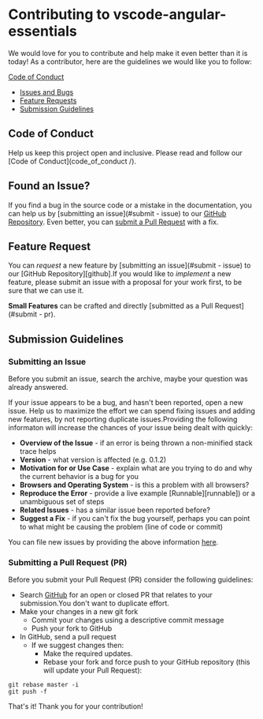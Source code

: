 # Contributing to vscode-angular-essentials

We would love for you to contribute and help make it even better than it is today! As a contributor, here are the guidelines we would like you to follow:

[Code of Conduct](#coc)

- [Issues and Bugs](#issue)
- [Feature Requests](#feature)
- [Submission Guidelines](#submit)

## <a name="coc" > </a> Code of Conduct

Help us keep this project open and inclusive. Please read and follow our [Code of Conduct](code_of_conduct /).

## <a name="issue" > </a> Found an Issue?

If you find a bug in the source code or a mistake in the documentation, you can help us by [submitting an issue](#submit - issue) to our [GitHub Repository](https://github.com/johnpapa/vscode-angular-essentials). Even better, you can [submit a Pull Request](#submit-pr) with a fix.

## <a name="feature" > </a> Feature Request

You can _request_ a new feature by [submitting an issue](#submit - issue) to our [GitHub Repository][github].If you would like to _implement_ a new feature, please submit an issue with a proposal for your work first, to be sure that we can use it.

**Small Features** can be crafted and directly [submitted as a Pull Request](#submit - pr).

## <a name="submit"> </a> Submission Guidelines

### <a name="submit-issue"> </a> Submitting an Issue

Before you submit an issue, search the archive, maybe your question was already answered.

If your issue appears to be a bug, and hasn't been reported, open a new issue. Help us to maximize the effort we can spend fixing issues and adding new features, by not reporting duplicate issues.Providing the following informaton will increase the chances of your issue being dealt with quickly:

- **Overview of the Issue** - if an error is being thrown a non-minified stack trace helps
- **Version** - what version is affected (e.g. 0.1.2)
- **Motivation for or Use Case** - explain what are you trying to do and why the current behavior is a bug for you
- **Browsers and Operating System** - is this a problem with all browsers?
- **Reproduce the Error** - provide a live example [Runnable][runnable]) or a unambiguous set of steps
- **Related Issues** - has a similar issue been reported before?
- **Suggest a Fix** - if you can't fix the bug yourself, perhaps you can point to what might be causing the problem (line of code or commit)

You can file new issues by providing the above information [here](https://github.com/johnpapa/vscode-angular-essentials/issues/new).

### <a name="submit-pr" > </a> Submitting a Pull Request (PR)

Before you submit your Pull Request (PR) consider the following guidelines:

- Search [GitHub](https://github.com/johnpapa/vscode-angular-essentials/pulls) for an open or closed PR that relates to your submission.You don't want to duplicate effort.
- Make your changes in a new git fork
  - Commit your changes using a descriptive commit message
  - Push your fork to GitHub
- In GitHub, send a pull request
  - If we suggest changes then:
    - Make the required updates.
    - Rebase your fork and force push to your GitHub repository (this will update your Pull Request):

```shell
git rebase master -i
git push -f
```

That's it! Thank you for your contribution!
